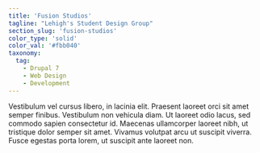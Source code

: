 ```yaml
---
title: 'Fusion Studios'
tagline: "Lehigh's Student Design Group"
section_slug: 'fusion-studios'
color_type: 'solid'
color_val: '#fbb040'
taxonomy:
  tag:
    - Drupal 7
    - Web Design
    - Development
---
```

Vestibulum vel cursus libero, in lacinia elit. Praesent laoreet orci sit amet semper finibus. Vestibulum non vehicula diam. Ut laoreet odio lacus, sed commodo sapien consectetur id. Maecenas ullamcorper laoreet nibh, ut tristique dolor semper sit amet. Vivamus volutpat arcu ut suscipit viverra. Fusce egestas porta lorem, ut suscipit ante laoreet non.
